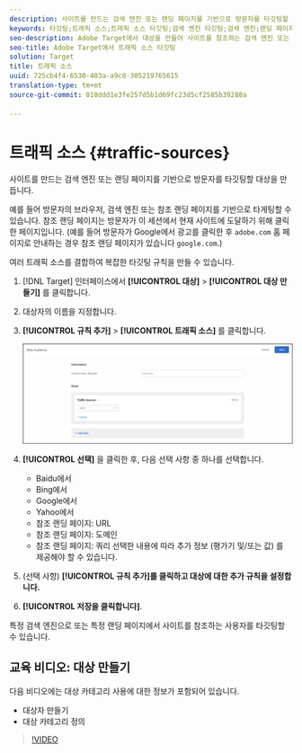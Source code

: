 ```yaml
---
description: 사이트를 만드는 검색 엔진 또는 랜딩 페이지를 기반으로 방문자를 타깃팅할 대상을 만듭니다.
keywords: 타깃팅;트래픽 소스;트래픽 소스 타깃팅;검색 엔진 타깃팅;검색 엔진;랜딩 페이지;랜딩 페이지 타깃팅;참조 랜딩 페이지
seo-description: Adobe Target에서 대상을 만들어 사이트를 참조하는 검색 엔진 또는 랜딩 페이지를 기준으로 방문자를 타깃팅합니다.
seo-title: Adobe Target에서 트래픽 소스 타깃팅
solution: Target
title: 트래픽 소스
uuid: 725cb4f4-6530-403a-a9c8-305219765615
translation-type: tm+mt
source-git-commit: 810ddd1e3fe257d5b1d69fc23d5cf2585b39288a

---
```



# 트래픽 소스 {#traffic-sources}

사이트를 만드는 검색 엔진 또는 랜딩 페이지를 기반으로 방문자를 타깃팅할 대상을 만듭니다.

예를 들어 방문자의 브라우저, 검색 엔진 또는 참조 랜딩 페이지를 기반으로 타게팅할 수 있습니다. 참조 랜딩 페이지는 방문자가 이 세션에서 현재 사이트에 도달하기 위해 클릭한 페이지입니다. (예를 들어 방문자가 Google에서 광고를 클릭한 후 `adobe.com` 홈 페이지로 안내하는 경우 참조 랜딩 페이지가 있습니다 `google.com`.)

여러 트래픽 소스를 결합하여 복잡한 타깃팅 규칙을 만들 수 있습니다.

1. [!DNL Target] 인터페이스에서 **[!UICONTROL 대상]** &gt; **[!UICONTROL 대상 만들기]** 를 클릭합니다.
1. 대상자의 이름을 지정합니다.
1. **[!UICONTROL 규칙 추가]** &gt; **[!UICONTROL 트래픽 소스]** 를 클릭합니다.

   ![](assets/target_traffic_source.png)

1. **[!UICONTROL 선택]** 을 클릭한 후, 다음 선택 사항 중 하나를 선택합니다.

   * Baidu에서
   * Bing에서
   * Google에서
   * Yahoo에서
   * 참조 랜딩 페이지: URL
   * 참조 랜딩 페이지: 도메인
   * 참조 랜딩 페이지: 쿼리
   선택한 내용에 따라 추가 정보 (평가기 및/또는 값) 를 제공해야 할 수 있습니다.

1. (선택 사항) **[!UICONTROL 규칙 추가]를 클릭하고 대상에 대한 추가 규칙을 설정합니다.**
1. **[!UICONTROL 저장을 클릭합니다]**.

특정 검색 엔진으로 또는 특정 랜딩 페이지에서 사이트를 참조하는 사용자를 타깃팅할 수 있습니다.

## 교육 비디오: 대상 만들기

다음 비디오에는 대상 카테고리 사용에 대한 정보가 포함되어 있습니다.

* 대상자 만들기
* 대상 카테고리 정의

>[!VIDEO](https://video.tv.adobe.com/v/17392?captions=kor)
